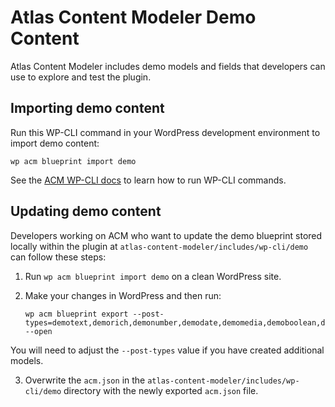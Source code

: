 # Atlas Content Modeler Demo Content

Atlas Content Modeler includes demo models and fields that developers can use to explore and test the plugin.

## Importing demo content

Run this WP-CLI command in your WordPress development environment to import demo content:

```
wp acm blueprint import demo
```

See the [ACM WP-CLI docs](https://github.com/wpengine/atlas-content-modeler/blob/main/docs/wp-cli/index.md) to learn how to run WP-CLI commands.

## Updating demo content

Developers working on ACM who want to update the demo blueprint stored locally within the plugin at `atlas-content-modeler/includes/wp-cli/demo` can follow these steps:

1. Run `wp acm blueprint import demo` on a clean WordPress site.

2. Make your changes in WordPress and then run:

    ```
    wp acm blueprint export --post-types=demotext,demorich,demonumber,demodate,demomedia,demoboolean,demorelationship,demomultiplechoice,demoemail --open
    ```

You will need to adjust the `--post-types` value if you have created additional models.

3. Overwrite the `acm.json` in the `atlas-content-modeler/includes/wp-cli/demo` directory with the newly exported `acm.json` file.
